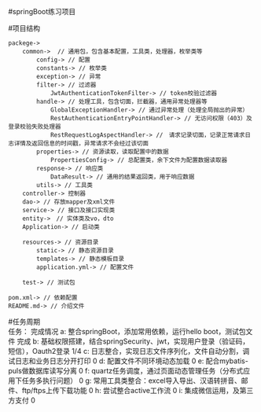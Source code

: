 #springBoot练习项目

#项目结构

    packege->
        common->  // 通用包，包含基本配置，工具类，处理器，枚举类等
            config-> // 配置
            constants-> // 枚举类
            exception-> // 异常
            filter-> // 过滤器
                JwtAuthenticationTokenFilter-> // token校验过滤器
            handle-> // 处理工具，包含切面，拦截器，通用异常处理器等
                GlobalExceptionHandler-> // 通过异常处理（处理全局抛出的异常）
                RestAuthenticationEntryPointHandler-> // 无访问权限（403）及登录校验失败处理器
                RestRequestLogAspectHandler-> //　请求记录切面，记录正常请求日志详情及返回信息的时间戳，异常请求不会经过该切面
            properties-> // 资源读取，读取配置中的数据
                PropertiesConfig-> // 总配置类，余下文件为配置数据读取器
            response-> // 响应类
                DataResult-> // 通用的结果返回类，用于响应数据
            utils-> // 工具类
        controller-> 控制器
        dao-> // 存放mapper及xml文件
        service-> // 接口及接口实现类
        entity->　// 实体类及vo，dto
        Application-> // 启动类
        
        resources-> // 资源目录
            static-> // 静态资源目录
            templates-> // 静态模板目录
            application.yml-> // 配置文件
        
        test-> // 测试包
        
    pom.xml-> // 依赖配置
    README.md-> // 介绍文件 

#任务周期                                                   
    任务：                                                                       完成情况
    a: 整合springBoot，添加常用依赖，运行hello boot，测试包文件                         完成
    b: 基础权限搭建，结合springSecurity、jwt，实现用户登录（验证码，短信），Oauth2登录    1/4
    c: 日志整合，实现日志文件序列化，文件自动分割，调试日志和业务日志分开打印                0
    d: 配置文件不同环境动态加载                                                          0
    e: 配合mybatis-puls做数据库读写分离                                                  0
    f: quartz任务调度，通过页面动态管理任务（分布式应用下任务多执行问题）                   0
    g: 常用工具类整合：excel导入导出、汉语转拼音、邮件、ftp/ftps上传下载功能               0
    h: 尝试整合active工作流                                                            0
    i: 集成微信运用，及第三方支付                                                       0